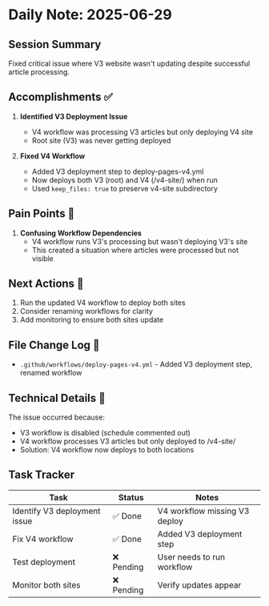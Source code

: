 # Daily Note: 2025-06-29

## Session Summary
Fixed critical issue where V3 website wasn't updating despite successful article processing.

## Accomplishments ✅
1. **Identified V3 Deployment Issue**
   - V4 workflow was processing V3 articles but only deploying V4 site
   - Root site (V3) was never getting deployed
   
2. **Fixed V4 Workflow**
   - Added V3 deployment step to deploy-pages-v4.yml
   - Now deploys both V3 (root) and V4 (/v4-site/) when run
   - Used `keep_files: true` to preserve v4-site subdirectory

## Pain Points 😤
1. **Confusing Workflow Dependencies**
   - V4 workflow runs V3's processing but wasn't deploying V3's site
   - This created a situation where articles were processed but not visible

## Next Actions 🚀
1. Run the updated V4 workflow to deploy both sites
2. Consider renaming workflows for clarity
3. Add monitoring to ensure both sites update

## File Change Log 📝
- `.github/workflows/deploy-pages-v4.yml` - Added V3 deployment step, renamed workflow

## Technical Details 🔧
The issue occurred because:
- V3 workflow is disabled (schedule commented out)
- V4 workflow processes V3 articles but only deployed to /v4-site/
- Solution: V4 workflow now deploys to both locations

## Task Tracker

| **Task** | **Status** | **Notes** |
|----------|------------|-----------|
| Identify V3 deployment issue | ✅ Done | V4 workflow missing V3 deploy |
| Fix V4 workflow | ✅ Done | Added V3 deployment step |
| Test deployment | ❌ Pending | User needs to run workflow |
| Monitor both sites | ❌ Pending | Verify updates appear 